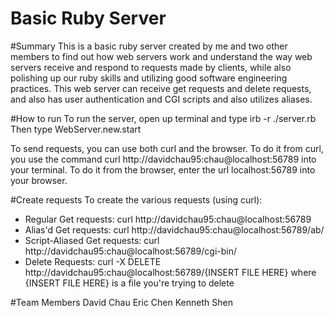 # Basic Ruby Server
#Summary
This is a basic ruby server created by me and two other members to find out how web servers work and understand the way web servers receive and respond to requests made by clients, while also polishing up our ruby skills and utilizing good software engineering practices. This web server can receive get requests and delete requests, and also has user authentication and CGI scripts and also utilizes aliases.

#How to run
To run the server, open up terminal and type irb -r ./server.rb
Then type WebServer.new.start 

To send requests, you can use both curl and the browser. To do it from curl, you use the command 
curl http://davidchau95:chau@localhost:56789 into your terminal. To do it from the browser, enter the url localhost:56789 into your browser. 

#Create requests
To create the various requests (using curl):

* Regular Get requests: curl http://davidchau95:chau@localhost:56789
* Alias'd Get requests: curl http://davidchau95:chau@localhost:56789/ab/
* Script-Aliased Get requests: curl http://davidchau95:chau@localhost:56789/cgi-bin/
* Delete Requests: curl -X DELETE http://davidchau95:chau@localhost:56789/{INSERT FILE HERE}
  where {INSERT FILE HERE} is a file you're trying to delete

#Team Members
David Chau
Eric Chen
Kenneth Shen

